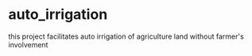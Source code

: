 # auto_irrigation
this project  facilitates auto irrigation of agriculture land without farmer's involvement
